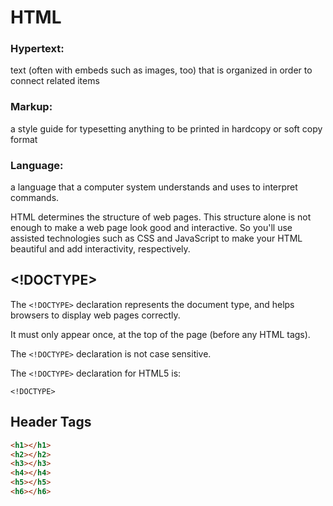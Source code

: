 # HTML

### Hypertext:

text (often with embeds such as images, too) that is organized in order to connect related items

### Markup:

a style guide for typesetting anything to be printed in hardcopy or soft copy format

### Language:

a language that a computer system understands and uses to interpret commands.

HTML determines the structure of web pages. This structure alone is not enough to make a web page look good and interactive. So you'll use assisted technologies such as CSS and JavaScript to make your HTML beautiful and add interactivity, respectively.

## <!DOCTYPE>

The `<!DOCTYPE>` declaration represents the document type, and helps browsers to display web pages correctly.

It must only appear once, at the top of the page (before any HTML tags).

The `<!DOCTYPE>` declaration is not case sensitive.

The `<!DOCTYPE>` declaration for HTML5 is:

`<!DOCTYPE>`

## Header Tags

```html
<h1></h1>
<h2></h2>
<h3></h3>
<h4></h4>
<h5></h5>
<h6></h6>
```
